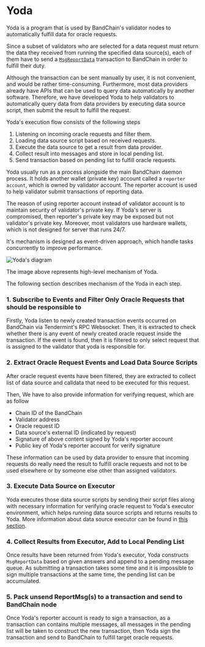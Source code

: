 # Yoda

Yoda is a program that is used by BandChain's validator nodes to automatically fulfill data for oracle requests.

Since a subset of validators who are selected for a data request must return the data they received from running the
specified data source(s), each of them have to send a [`MsgReportData`](/core-concepts/protocol-messages#msgreportdata) transaction to BandChain in order to fulfill their duty.

Although the transaction can be sent manually by user, it is not convenient, and would be rather time-consuming.
Furthermore, most data providers already have APIs that can be used to query data automatically by another software.
Therefore, we have developed Yoda to help validators to automatically query data from data providers by executing data
source script, then submit the result to fulfill the request.

Yoda's execution flow consists of the following steps
1. Listening on incoming oracle requests and filter them.
2. Loading data source script based on received requests.
3. Execute the data source to get a result from data provider.
4. Collect result into messages and store in local pending list.
5. Send transaction based on pending list to fulfill oracle requests.

Yoda usually run as a process alongside the main BandChain daemon process. It holds another wallet (private key) account
called a `reporter account`, which is owned by validator account. The reporter account is used to help validator submit
transactions of reporting data.

The reason of using reporter account instead of validator account is to maintain security of validator's private key.
If Yoda's server is compromised, then reporter's private key may be exposed but not validator's private key.
Moreover, most validators use hardware wallets, which is not designed for server that runs 24/7.

It's mechanism is designed as event-driven approach, which handle tasks concurrently to improve performance.

![Yoda's diagram](https://i.imgur.com/Y4P5gCT.png)

The image above represents high-level mechanism of Yoda.

The following section describes mechanism of the Yoda in each step.

### 1. Subscribe to Events and Filter Only Oracle Requests that should be responsible to

Firstly, Yoda listen to newly created transaction events occurred on BandChain via Tendermint's RPC Websocket.
Then, it is extracted to check whether there is any event of newly created oracle request inside the transaction.
If the event is found, then it is filtered to only select request that is assigned to the validator that yoda is
responsible for.

### 2. Extract Oracle Request Events and Load Data Source Scripts

After oracle request events have been filtered, they are extracted to collect list of data source and calldata that need
to be executed for this request.

Then, We have to also provide information for verifying request, which are as follow

- Chain ID of the BandChain
- Validator address
- Oracle request ID
- Data source's external ID (indicated by request)
- Signature of above content signed by Yoda's reporter account
- Public key of Yoda's reporter account for verify signature

These information can be used by data provider to ensure that incoming requests do really need the result to fulfill
oracle requests and not to be used elsewhere or by someone else other than assigned validators.

### 3. Execute Data Source on Executor

Yoda executes those data source scripts by sending their script files along with necessary information for verifying
oracle request to Yoda's executor environment, which helps running data source scripts and returns results to Yoda.
More information about data source executor can be found in
[this section](/develop/developer-guides/remote-data-source-executor).

### 4. Collect Results from Executor, Add to Local Pending List

Once results have been returned from Yoda's executor, Yoda constructs `MsgReportData` based on given answers and append
to a pending message queue. As submitting a transaction takes some time and it is impossible to sign multiple
transactions at the same time, the pending list can be accumulated.

### 5. Pack unsend ReportMsg(s) to a transaction and send to BandChain node

Once Yoda's reporter account is ready to sign a transaction, as a transaction can contains multiple messages, all
messages in the pending list will be taken to construct the new transaction, then Yoda sign the transaction and send to
BandChain to fulfill target oracle requests.
